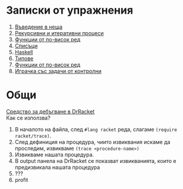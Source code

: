 # Записки от упражнения

1. [Въведение в неща](01.introduction.md)
2. [Рекурсивни и итеративни процеси](02.recursive-and-iterative-processes.md)
3. [Функции от по-висок ред](03.higher-order-functions.md)
4. [Списъци](04.lists.md)
5. [Haskell](05.haskell.md)
6. [Типове](06.types.hs)
7. [Функции от по-висок ред](07.higher-order-functions.hs)
8. [Играчка със задачи от контролни](08.exam-practice.hs)


# Общи

[Средство за дебъгване в DrRacket](https://docs.racket-lang.org/reference/debugging.html)  
Как се използва?

1. В началото на файла, след `#lang racket` реда, слагаме `(require racket/trace)`.
2. След дефиниция на процедура, чиито извиквания искаме да проследим, извикваме `(trace <procedure-name>)`
3. Извикваме нашата процедура.
4. В output панела на DrRacket се показват извикванията, които е предизвикала нашата процедура
5. ???
6. profit
